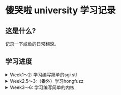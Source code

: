 # 傻哭啦 university 学习记录

## 这是什么? 

记录一下咸鱼的日常翻滚。

## 学习进度

<details>
<summary>Week1～2: 学习编写简单的sgi stl</summary>

> 传送门: [GraVity0-stl](https://github.com/yytgravity/Daily-learning-record/tree/master/第1～2周/GraVity0_stl)

### Question 1 ： vector编写过程中的安全问题思考：
- [x] 1、 浅拷贝引起的double free：
    首先我们先看一段代码
    
```c++
#include <iostream>
#include <vector>

using std::cout; using std::endl;

class test
{
public:
    test() {cout << "调用构造函数" << endl;}
    test(const test&) {cout << "调用拷贝构造函数" << endl;}
    ~test(){cout << "调用析构函数" << endl;}
};

int main(int argc, char **argv)
{
    cout << "定义局部变量：" << endl;
    test x;
    cout << endl;

    std::vector<test> demo;
    cout << "存放在容器：" << endl;
    demo.push_back(x);
    cout << endl;

    cout << "程序结束！！！" << endl;
    return 0;
}
```
![](img/3.png)

push_back代码：
```c++
        void push_back(const _Tp &__value) {
            if (_M_finish != _M_end_of_storage) {
                construct(_M_finish, __value);
                ++_M_finish;
            } else {
                _M_insert_aux(end(), __value);
            }
        }
```
没有备用空间将会调用 _M_insert_aux，该函数中包含了新空间的处理，这里因为我们是第一次push_back，并不会出现无备用空间的情况，所以暂时不做考虑。

vector的push_back在执行时，调用了一次拷贝构造函数，程序结束时调用两次析构函数，分别对应变量x和vector中的一个元素。

我们知道在没做拷贝构造函数的声明时，程序会默认调用一个浅拷贝，根据上面的例子，如果我们让他来对一个指针进行浅拷贝，在第二次析构的时候就会触发double free。

我们来看下面的一个double free 的示例：

```c++
#include <vector>
#include <unistd.h>
#include <stdio.h>
#include <string.h>
 
using namespace std;
class test
{
public:
    test() :buffer(NULL)
    {
        buffer = new char[100];
        strcpy(buffer, "12344556788");
    }
    
    /*test(const test& src)
    {
        printf("copy assign function\r\n");
    }*/
    /*
    test(const test& src)
    {
        buffer = src.buffer;
        printf("copy assign function\r\n");
    }
    */
    /*
    test(const test& src)
    {
        buffer = new char[200];
        memcpy(buffer,src.buffer,strlen(src.buffer));
        printf("copy assign function\r\n");
    }
    */
    
    ~test()
    {
        if (buffer != NULL)
            delete buffer;
        buffer = NULL;
    }
public:
    char *buffer;
};
 
void fun()
{
    test a;
    vector<test>  demo;
    demo.push_back(a);
}
 
int main(int argc, char* argv[])
{
    fun();
    printf("finish\r\n");
    getchar();
    return 0;
}

```
![](img/1.png)
![](img/2.png)
可以看到xcode给出了我们double free的报错。

我们可以模拟一下默认给出的拷贝构造函数：

```c++
    test(const test& src)
    {
        buffer = src.buffer;
        printf("copy assign function\r\n");
    }
```
如果去掉其中的浅拷贝，也就是像下面这样则不会触发double free。
```c++
    test(const test& src)
    {
        printf("copy assign function\r\n");
    }
```
我们将拷贝构造函数换为深拷贝：

```c++
    test(const test& src)
    {
        buffer = new char[200];
        memcpy(buffer,src.buffer,strlen(src.buffer));
        printf("copy assign function\r\n");
    }
```
也可以避免double free。

- [x] 2、de1ctf stl题目的思考：
> 传送门: [题目和exp](https://github.com/yytgravity/Daily-learning-record/tree/master/第1～2周/de1ctf-stl_container)
题目的漏洞位置： 在erase的操作过程中出现了double free

```c++
            else
            {
                auto b =  mVector->begin();
                for (int i=0;index >i;i++)
                    b++;
                mVector->erase(b);
                puts("done!");
            }
        }
```
我们先来看一下erase的底层实现：
![](img/4.png)
当我们申请了两个chunk时，position1中储存了一个指向chunk1的指针，position2中存储了一个指向chunk2的指针。
在进行判断时显然position1+1并没有指向end，所以他就会调用copy将指向chunk2的指针拷贝到position1，而且copy的实现本质上是一个浅拷贝，所以我们接下来的destory就会第一次free掉chunk2。
之后第二次执行erase时，position1已经是最后一个元素，对其直接进行析构，此时chunk2就会再次被free。
![](img/5.png)
![](img/6.jpg)

- [x] 3、 erase存在的缺陷

![](img/4.png)
还是上面的那段代码，这个问题说起来有点抽象，我们继续上图：
![](img/7.png)
根据图我们可以很轻易的看出，我们想要删除的是 1 但是执行的却是 5 的 析构函数，我们在构造2这个对象时会通过new给他分配一个内存，但是此时再删除2时并没有调用他的析构函数（delete将内存释放），只是把它在内存空间给覆盖了
可以用一段代码来测试一下：

```c++
#include <iostream>
#include <vector>
#include <unistd.h>
#include <stdio.h>
#include <string.h>

using namespace std;

class test
{
    public:
        int i;
    public:
        test(int a)
        {
            i = a;
            cout << "construct i = " << i << endl;
        }
        test(const test &a)
        {
            i = a.i;
            cout << "copy construct i = " << i << endl;
        }
        ~test()
        {
            cout << "=== destruct i = " << i << endl;
        }
};

void show(vector<test>& num)
{
    vector<test>::iterator index;
    index = num.begin();
    while(num.end() != index)
    {
        cout << (*index).i << "  ";
        index++;
    }
    cout << endl;
}
 
int main()
{
    vector<test> num;
    for(int i = 0; i < 6; i++)
    {
        num.push_back(test(i));
    }
    
    cout << "==look here== " << endl;
 
    show(num);
    num.erase(num.begin()+1);
    show(num);
    num.erase(num.begin()+1);
    show(num);
    num.erase(num.begin()+1);
    show(num);
 
    cout << "finish" << endl;
    getchar();
    return 0;
}
```
![](img/8.png)

可以看到输出中调用的析构函数和要删除的对象并不匹配。

### Question 2 ：为什么实现了uninitialized_xxx和copy/fill这样两组不同的函数：
copy/fill 是调用重载的运算符=，这就需要复制的目的地已经初始化。
uninitialized_copy/fill 是依次调用拷贝构造函数。目标区间是未初始化的，应该用uninitialized_copy/fill。

- 误用危害？：

  - 1、如果已经构造的区域，被uninitialized_xxx再次构造，在uninitialized_xxx构造之前，并不会调用之前类的析构函数，可能存在潜在的泄漏（比如复制构造函数的主体抛出，会出现内存泄漏？）
 - 2、fill错误使用：这个就可能性很多了（未定义）。
 
### Question 3 ：绘制每个容器在内存里的对象存储图
![](img/9.png)
![](img/10.png)
![](img/11.png)


### Question 4 ：测试题目
传送门: [小测试](https://github.com/yytgravity/Daily-learning-record/tree/master/第1～2周/小测验)

### Question 5 ：学习一下师傅们的漏洞思路：
1.sad师傅：

```
	1.vector容器在增加元素个数的时候，会根据剩余空间考虑是不是要重新分配一块内存来存储。
	而误用的流程就是：在fooA函数中获取容器的一个元素，之后调用fooB函数，在fooB函数中又调用了pushback等增加元素的操作触发了vector的resize,这时候返回fooA函数再使用之前获取的元素就是已经被析构的了。
	这个误用不仅仅会出现在vector中，所有增删操作会让容器重新分配的内存的都会出现。
	经测试asan会显示uaf
	https://paste.ubuntu.com/p/SCtjVMCxxk/
	2.vector的assign操作如果assign的newsize比原有size小，则会将后面多余的元素全部析构。而在遍历容器元素又错误调用了assign之后再使用已经被释放的元素就会造成uaf
	经测试asan会显示uaf
	poc中遍历原大小为10的vector在遍历第五个元素时调用assign将size变为3，此时再使用当前遍历到的第五个元素就会uaf
	https://paste.ubuntu.com/p/hnP9QVk7JK/
	3.为容器erase添加一层新封装的时候如果没有判断删除pos的值会导致删除不存在的元素。
	如下poc，为erase添加新封装remove后没有判断pos的值不能为负数，则用户可以调用remove删除不存在的元素。
	#include <vector>
	using namespace std;
	void remove(int pos, vector<int> vec) {
 	   	vec.erase(vec.begin() + pos);
	}
	int main() {
  	  	vector<int> lll;
  	  	lll.push_back(1);
   	 	remove(-1, lll);
   		return 0;
	}
```
2.pkfxxx师傅:

```
    发现在vector容器的insert和emplace这个两个函数中，在pos位置就地构造元素时，都是直接使用赋值=，如果类型T使用的是默认的赋值构造函数且含有指针类型，
则在参数元素被析构之后，vector容器中还会保留一份副本，会导致UAF。
poc： https://paste.ubuntu.com/p/SHBDQm8G7B/
在linux用asan测试可得到UAF的log
解决办法就是给容器里的类型重载赋值运算符，除此之外，对于有指针类型的类，一定要定义其拷贝构造函数以及对赋值运算符重载，不然很容易出类似的问题。
```
3.f00l师傅：

- vector 

​	pop_back后end迭代器会前向移动一个单位，但是这里它并没有检查移动后的end是否超前于begin，这样如果多次对vector pop，那么end就会超出本vector的范围，那么就会发生越界读写。asan编译后抛出 heap overflow的警告

- list

​	是erase的锅，如果在你疯狂对list进行erase，在它为空的时候，里面会有一个head node，由于list是双向循环链表，这时head node就会指向它自己，此刻在进行erase，就会对head node进行析构，然后释放对应内存，但是list里的erase函数会返回一个指向erase的结点的后继结点的迭代器，这样我们会拿到一个指向已释放内存的指针，会造成uaf。asan编译后会抛use after free的警告。

poc //我把两个写在一起了
```c++
#include <iostream>
#include "stl_alloc.h"
#include "stl_iterator.h"
#include "stl_vector.h"
#include "stl_list.h"
#include "stl_pair.h"
#include "stl_hashtable.h"
#include <vector>
#include<list>
int main() {
    f00l_stl::vector<int>v1(2,10);
    f00l_stl::vector<int>v2(1,10);
    f00l_stl::vector<int>v3(3,10);
    v2.pop_back();
    v2.pop_back();
    v2.pop_back();
    v2.pop_back();
    v2.push_back(0xdeadbeef); //在这里可以把deadbeef写到v1里,越界读写
    //int a1 = v1.at((size_t)&v2/4+1);
    f00l_stl::list<int>l;  
    auto iterator  = l.begin();
    bool a = v1.empty();
    auto m = l.erase(iterator); //在这里会返回一个已经释放的迭代器
    if(a)
        std::cout<<"good"<<std::endl;
    else
        std::cout<<v1[1]<<std::endl;
    //std::cout << "Hello, World!" << std::endl;
    return 0;
}
```

</details>

<details>
<summary>Week2.5～3:（番外）学习hongfuzz</summary>

传送门: [Full-speed Fuzzing在honggfuzz上的应用笔记](https://github.com/yytgravity/Daily-learning-record/tree/master/第2.5周--honggfuzz番外)

刚开始入门学习honggfuzz，先记录一下fuzz的流程，我们先从honggfuzz.c的main函数看起：
首先在最开始的解析命令行参数的cmdlineParse函数中，会将hfuzz.feedback.dynFileMethod默认设置为_HF_DYNFILE_SOFT，即基于软件的反馈驱动fuzz。如果命令行中有-x选项，表示采用static/dry mode，即不采用反馈驱动。

```
bool cmdlineParse(int argc, char* argv[], honggfuzz_t* hfuzz) {
    *hfuzz = (honggfuzz_t){
        
        ..........
        
        .feedback =
            {
                .feedbackMap = NULL,
                .feedback_mutex = PTHREAD_MUTEX_INITIALIZER,
                .bbFd = -1,
                .blacklistFile = NULL,
                .blacklist = NULL,
                .blacklistCnt = 0,
                .skipFeedbackOnTimeout = false,
                .dynFileMethod = _HF_DYNFILE_SOFT,
                .state = _HF_STATE_UNSET,
            },
        
        ........
            
    };

```

跳过上面的初始化流程，我们来到：
```
    setupRLimits();
    setupSignalsPreThreads();
    fuzz_threadsStart(&hfuzz);
```
fuzz_threadsStart的参数是一个结构体，下面是他的定义：
```
typedef struct {
    struct {
        size_t threadsMax;
        size_t threadsFinished;
        uint32_t threadsActiveCnt;
        pthread_t mainThread;
        pid_t mainPid;
        pthread_t threads[_HF_THREAD_MAX];
    } threads;
    struct {
        const char* inputDir;
        const char* outputDir;
        DIR* inputDirPtr;
        size_t fileCnt;
        const char* fileExtn;
        bool fileCntDone;
        size_t newUnitsAdded;
        char workDir[PATH_MAX];
        const char* crashDir;
        const char* covDirNew;
        bool saveUnique;
        size_t dynfileqCnt;
        pthread_rwlock_t dynfileq_mutex;
        struct dynfile_t* dynfileqCurrent;
        TAILQ_HEAD(dyns_t, dynfile_t) dynfileq;
        bool exportFeedback;
    } io;
    struct {
        int argc;
        const char* const* cmdline;
        bool nullifyStdio;
        bool fuzzStdin;
        const char* externalCommand;
        const char* postExternalCommand;
        const char* feedbackMutateCommand;
        bool netDriver;
        bool persistent;
        uint64_t asLimit;
        uint64_t rssLimit;
        uint64_t dataLimit;
        uint64_t coreLimit;
        bool clearEnv;
        char* env_ptrs[128];
        char env_vals[128][4096];
        sigset_t waitSigSet;
    } exe;
    struct {
        time_t timeStart;
        time_t runEndTime;
        time_t tmOut;
        time_t lastCovUpdate;
        int64_t timeOfLongestUnitInMilliseconds;
        bool tmoutVTALRM;
    } timing;
    struct {
        const char* dictionaryFile;
        TAILQ_HEAD(strq_t, strings_t) dictq;
        size_t dictionaryCnt;
        size_t mutationsMax;
        unsigned mutationsPerRun;
        size_t maxFileSz;
    } mutate;
    struct {
        bool useScreen;
        char cmdline_txt[65];
        int64_t lastDisplayMillis;
    } display;
    struct {
        bool useVerifier;
        bool exitUponCrash;
        const char* reportFile;
        pthread_mutex_t report_mutex;
        size_t dynFileIterExpire;
        bool only_printable;
        bool minimize;
        bool switchingToFDM;
    } cfg;
    struct {
        bool enable;
        bool del_report;
    } sanitizer;
    struct {
        fuzzState_t state;
        feedback_t* feedbackMap;
        int bbFd;
        pthread_mutex_t feedback_mutex;
        const char* blacklistFile;
        uint64_t* blacklist;
        size_t blacklistCnt;
        bool skipFeedbackOnTimeout;
        dynFileMethod_t dynFileMethod;
    } feedback;
    struct {
        size_t mutationsCnt;
        size_t crashesCnt;
        size_t uniqueCrashesCnt;
        size_t verifiedCrashesCnt;
        size_t blCrashesCnt;
        size_t timeoutedCnt;
    } cnts;
    struct {
        bool enabled;
        int serverSocket;
        int clientSocket;
    } socketFuzzer;
    /* For the Linux code */
    struct {
        int exeFd;
        hwcnt_t hwCnts;
        uint64_t dynamicCutOffAddr;
        bool disableRandomization;
        void* ignoreAddr;
        const char* symsBlFile;
        char** symsBl;
        size_t symsBlCnt;
        const char* symsWlFile;
        char** symsWl;
        size_t symsWlCnt;
        uintptr_t cloneFlags;
        bool kernelOnly;
        bool useClone;
    } linux;
    /* For the NetBSD code */
    struct {
        void* ignoreAddr;
        const char* symsBlFile;
        char** symsBl;
        size_t symsBlCnt;
        const char* symsWlFile;
        char** symsWl;
        size_t symsWlCnt;
    } netbsd;
} honggfuzz_t;
```

接下来进入fuzz_threadsStart：

```
void fuzz_threadsStart(honggfuzz_t* hfuzz) {
    if (!arch_archInit(hfuzz)) {
        LOG_F("Couldn't prepare arch for fuzzing");
    }
    if (!sanitizers_Init(hfuzz)) {
        LOG_F("Couldn't prepare sanitizer options");
    }

    if (hfuzz->socketFuzzer.enabled) {
        /* Don't do dry run with socketFuzzer */
        LOG_I("Entering phase - Feedback Driven Mode (SocketFuzzer)");
        hfuzz->feedback.state = _HF_STATE_DYNAMIC_MAIN;
    } else if (hfuzz->feedback.dynFileMethod != _HF_DYNFILE_NONE) {
        LOG_I("Entering phase 1/3: Dry Run");
        hfuzz->feedback.state = _HF_STATE_DYNAMIC_DRY_RUN;
    } else {
        LOG_I("Entering phase: Static");
        hfuzz->feedback.state = _HF_STATE_STATIC;
    }

    for (size_t i = 0; i < hfuzz->threads.threadsMax; i++) {
        if (!subproc_runThread(
                hfuzz, &hfuzz->threads.threads[i], fuzz_threadNew, /* joinable= */ true)) {
            PLOG_F("Couldn't run a thread #%zu", i);
        }
    }
}
```
fuzz_threadsStart函数中不是static/dry mode设置当前state为_HF_STATE_DYNAMIC_DRY_RUN，进入第一阶段Dry Run。

接下来调用subproc_runThread
```
bool subproc_runThread(
    honggfuzz_t* hfuzz, pthread_t* thread, void* (*thread_func)(void*), bool joinable) {
    pthread_attr_t attr;

    pthread_attr_init(&attr);
    pthread_attr_setdetachstate(
        &attr, joinable ? PTHREAD_CREATE_JOINABLE : PTHREAD_CREATE_DETACHED);
    pthread_attr_setstacksize(&attr, _HF_PTHREAD_STACKSIZE);
    pthread_attr_setguardsize(&attr, (size_t)sysconf(_SC_PAGESIZE));

    if (pthread_create(thread, &attr, thread_func, (void*)hfuzz) < 0) {
        PLOG_W("Couldn't create a new thread");
        return false;
    }

    pthread_attr_destroy(&attr);

    return true;
}
```
在该函数中通过pthread_create函数来调用fuzz_threadNew函数。
fuzz_threadNew调用了fuzz_fuzzLoop函数：
```
    ......
    
        if (hfuzz->socketFuzzer.enabled) {
            fuzz_fuzzLoopSocket(&run);
        } else {
            fuzz_fuzzLoop(&run);
        }
    
    ......
    
```
cfuzz_fuzzLoop函数主要需要注意fuzz_fetchInput和subproc_Run这两个函数。
```
static voidcfuzz_fuzzLoop(run_t* run) {
    
    ...........
    
    if (!fuzz_fetchInput(run)) {
        if (run->global->cfg.minimize && fuzz_getState(run->global) == _HF_STATE_DYNAMIC_MINIMIZE) {
            fuzz_setTerminating();
            LOG_I("Corpus minimization done!");
            return;
        }
        LOG_F("Cound't prepare input for fuzzing");
    }
    if (!subproc_Run(run)) {
        LOG_F("Couldn't run fuzzed command");
    }

    if (run->global->feedback.dynFileMethod != _HF_DYNFILE_NONE) {
        fuzz_perfFeedback(run);
    }
    if (run->global->cfg.useVerifier && !fuzz_runVerifier(run)) {
        return;
    }
    report_saveReport(run);
}
```

fuzz_fetchInput:
```
static bool fuzz_fetchInput(run_t* run) {
    {
        fuzzState_t st = fuzz_getState(run->global);
        if (st == _HF_STATE_DYNAMIC_DRY_RUN) {
            run->mutationsPerRun = 0U;
            if (input_prepareStaticFile(run, /* rewind= */ false, true)) {
                return true;
            }
            fuzz_setDynamicMainState(run);
            run->mutationsPerRun = run->global->mutate.mutationsPerRun;
        }
    }
```
因为当前的state是_HF_STATE_DYNAMIC_DRY_RUN，所以接着调用了input_prepareStaticFile函数取得一个文件并返回。

subproc_Run:

```
bool subproc_Run(run_t* run) {
    run->timeStartedMillis = util_timeNowMillis();
    
    if (!subproc_New(run)) {
        LOG_E("subproc_New()");
        return false;
    }

    arch_prepareParent(run);
    arch_reapChild(run);

    int64_t diffMillis = util_timeNowMillis() - run->timeStartedMillis;
    if (diffMillis >= run->global->timing.timeOfLongestUnitInMilliseconds) {
        run->global->timing.timeOfLongestUnitInMilliseconds = diffMillis;
    }

    return true;
}
```
subproc_Run函数首先调用了subproc_New函数，在subproc_New函数中clone出一个子进程调用arch_launchChild函数，在arch_launchChild函数中运行了被fuzz的程序。
```
static bool subproc_New(run_t* run) {
    if (run->pid) {
        return true;
    }
    
    int sv[2];
    if (run->global->exe.persistent) {
        if (run->persistentSock != -1) {
            close(run->persistentSock);
        }

        int sock_type = SOCK_STREAM;
#if defined(SOCK_CLOEXEC)
        sock_type |= SOCK_CLOEXEC;
#endif
        if (socketpair(AF_UNIX, sock_type, 0, sv) == -1) {
            PLOG_W("socketpair(AF_UNIX, SOCK_STREAM, 0, sv)");
            return false;
        }
        run->persistentSock = sv[0];
    }

    LOG_D("Forking new process for thread: %" PRId32, run->fuzzNo);

    run->pid = arch_fork(run);
    if (run->pid == -1) {
        PLOG_E("Couldn't fork");
        run->pid = 0;
        return false;
    }
    /* The child process */
    if (!run->pid) {
        logMutexReset();
        alarm(1);
        signal(SIGALRM, SIG_DFL);

        if (run->global->exe.persistent) {
            if (TEMP_FAILURE_RETRY(dup2(sv[1], _HF_PERSISTENT_FD)) == -1) {
                PLOG_F("dup2('%d', '%d')", sv[1], _HF_PERSISTENT_FD);
            }
            close(sv[0]);
            close(sv[1]);
        }

        if (!subproc_PrepareExecv(run)) {
            LOG_E("subproc_PrepareExecv() failed");
            exit(EXIT_FAILURE);
        }
        if (!arch_launchChild(run)) {
            LOG_E("Error launching child process");
            kill(run->global->threads.mainPid, SIGTERM);
            _exit(1);
        }
        abort();
    }

    /* Parent */
    LOG_D("Launched new process, pid=%d, thread: %" PRId32 " (concurrency: %zd)", (int)run->pid,
        run->fuzzNo, run->global->threads.threadsMax);

    arch_prepareParentAfterFork(run);

    if (run->global->exe.persistent) {
        close(sv[1]);
        run->runState = _HF_RS_WAITING_FOR_INITIAL_READY;
        LOG_I("Persistent mode: Launched new persistent pid=%d", (int)run->pid);
    }

    return true;
}
```

subproc_New函数返回后调用arch_reapChild函数，arch_reapChild函数中调用了arch_checkWait函数。
```
static bool arch_checkWait(run_t* run) {
    /* All queued wait events must be tested when SIGCHLD was delivered */
    for (;;) {
        int status;
        /* Wait for the whole process group of run->pid */
        pid_t pid = TEMP_FAILURE_RETRY(wait6(P_SID, run->pid, &status,
            WALLSIG | WALTSIG | WTRAPPED | WEXITED | WUNTRACED | WCONTINUED | WSTOPPED | WNOHANG,
            NULL, NULL));
        if (pid == 0) {
            return false;
        }
        if (pid == -1 && errno == ECHILD) {
            LOG_D("No more processes to track");
            return true;
        }
        if (pid == -1) {
            PLOG_F("wait6(pid/session=%d) failed", (int)run->pid);
        }

        arch_traceAnalyze(run, status, pid);

        char statusStr[4096];
        LOG_D("pid=%d returned with status: %s", pid,
            subproc_StatusToStr(status, statusStr, sizeof(statusStr)));

        if (pid == run->pid && (WIFEXITED(status) || WIFSIGNALED(status))) {
            if (run->global->exe.persistent) {
                if (!fuzz_isTerminating()) {
                    LOG_W("Persistent mode: PID %d exited with status: %s", pid,
                        subproc_StatusToStr(status, statusStr, sizeof(statusStr)));
                }
            }
            return true;
        }
    }
}

-----------------------------------------------------------

void arch_traceAnalyze(run_t* run, int status, pid_t pid) {
    
    ........
    
    if (WIFSTOPPED(status)) {
        /*
         * If it's an interesting signal, save the testcase
         */
        if (arch_sigs[WSTOPSIG(status)].important) {
            /*
             * If fuzzer worker is from core fuzzing process run full
             * analysis. Otherwise just unwind and get stack hash signature.
             */
            if (run->mainWorker) {
                arch_traceSaveData(run, pid);
            } else {
                arch_traceAnalyzeData(run, pid);
            }
        }
       
       .......
       
}
```
arch_checkWait函数等待子进程返回并调用arch_traceAnalyze函数。如果子进程返回状态为暂停，并且是我们感兴趣的信号时，如果是fuzz进程则调用arch_traceSaveData函数(fuzz_fuzzLoop函数调用subproc_Run函数的情况，下文同)；如果是其它进程则调用arch_traceAnalyzeData函数(fuzz_fuzzLoop函数调用fuzz_runVerifier函数的情况，下文同)。前者进行的是完整的分析，后者仅仅栈回溯然后计算stack hash。
```
这部分代码，源码的注释已经很详细了，就不重点分析了
```
接下来返回到fuzz_fuzzLoop函数，最后调用fuzz_perfFeedback函数更新代码覆盖率相关信息，fuzz_runVerifier函数指示是否应该使用当前验证的crash更新report。在fuzz_perfFeedback函数中如果当前的文件增加了代码覆盖率调用input_addDynamicInput函数将它加到语料库中。
```
static void fuzz_perfFeedback(run_t* run) {

    ...................

        /* Any increase in coverage (edge, pc, cmp, hw) counters forces adding input to the corpus */
    if (run->linux.hwCnts.newBBCnt > 0 || softCntPc > 0 || softCntEdge > 0 || softCntCmp > 0 ||
        diff0 < 0 || diff1 < 0) {
        if (diff0 < 0) {
            run->global->linux.hwCnts.cpuInstrCnt = run->linux.hwCnts.cpuInstrCnt;
        }
        if (diff1 < 0) {
            run->global->linux.hwCnts.cpuBranchCnt = run->linux.hwCnts.cpuBranchCnt;
        }
        run->global->linux.hwCnts.bbCnt += run->linux.hwCnts.newBBCnt;
        run->global->linux.hwCnts.softCntPc += softCntPc;
        run->global->linux.hwCnts.softCntEdge += softCntEdge;
        run->global->linux.hwCnts.softCntCmp += softCntCmp;

        if (run->global->cfg.minimize) {
            LOG_I("Keeping '%s' in '%s'", run->origFileName,
                run->global->io.outputDir ? run->global->io.outputDir : run->global->io.inputDir);
            if (run->global->io.outputDir && !input_writeCovFile(run->global->io.outputDir,
                                                 run->dynamicFile, run->dynamicFileSz)) {
                LOG_E("Couldn't save the coverage data to '%s'", run->global->io.outputDir);
            }
        } else {
            LOG_I("Size:%zu (i,b,hw,ed,ip,cmp): %" PRIu64 "/%" PRIu64 "/%" PRIu64 "/%" PRIu64
                  "/%" PRIu64 "/%" PRIu64 ", Tot:%" PRIu64 "/%" PRIu64 "/%" PRIu64 "/%" PRIu64
                  "/%" PRIu64 "/%" PRIu64,
                run->dynamicFileSz, run->linux.hwCnts.cpuInstrCnt, run->linux.hwCnts.cpuBranchCnt,
                run->linux.hwCnts.newBBCnt, softCntEdge, softCntPc, softCntCmp,
                run->global->linux.hwCnts.cpuInstrCnt, run->global->linux.hwCnts.cpuBranchCnt,
                run->global->linux.hwCnts.bbCnt, run->global->linux.hwCnts.softCntEdge,
                run->global->linux.hwCnts.softCntPc, run->global->linux.hwCnts.softCntCmp);

            input_addDynamicInput(run->global, run->dynamicFile, run->dynamicFileSz,
                (uint64_t[4]){0, 0, 0, 0}, "[DYNAMIC]");
        }

        if (run->global->socketFuzzer.enabled) {
            LOG_D("SocketFuzzer: fuzz: new BB (perf)");
            fuzz_notifySocketFuzzerNewCov(run->global);
        }
    } else if (fuzz_getState(run->global) == _HF_STATE_DYNAMIC_MINIMIZE) {
        if (run->global->io.outputDir == NULL) {
            LOG_I("Removing '%s' from '%s'", run->origFileName, run->global->io.inputDir);
            input_removeStaticFile(run->global->io.inputDir, run->origFileName);
        }
    }
}

```
当fuzz_fetchInput调用的input_prepareStaticFile函数无法获取新的文件时，返回false并执行fuzz_setDynamicMainState函数。
```
static bool fuzz_fetchInput(run_t* run) {
    {
        fuzzState_t st = fuzz_getState(run->global);
        if (st == _HF_STATE_DYNAMIC_DRY_RUN) {
            run->mutationsPerRun = 0U;
            if (input_prepareStaticFile(run, /* rewind= */ false, true)) {
                return true;
            }
            fuzz_setDynamicMainState(run);
            run->mutationsPerRun = run->global->mutate.mutationsPerRun;
        }
    }
    
    ...........
    
}
```
在fuzz_setDynamicMainState函数中，设置witchingToFDM为True，进入第二阶段Switching to the Feedback Driven Mode。
```
 LOG_I("Entering phase 2/3: Switching to the Feedback Driven Mode");
 ATOMIC_SET(run->global->cfg.switchingToFDM, true);

    for (;;) {
        /* Check if all threads have already reported in for changing state */
        if (ATOMIC_GET(cnt) == run->global->threads.threadsMax) {
            break;
        }
        if (fuzz_isTerminating()) {
            return;
        }
        util_sleepForMSec(10); /* Check every 10ms */
    }

```
当所有的线程都进入第二阶段以后设置cfg.switchingToFDM为false，之后进行if判断：如果设置了minimize，则进入Corpus Minimization阶段。
```

    if (run->global->cfg.minimize) {
        LOG_I("Entering phase 3/3: Corpus Minimization");
        ATOMIC_SET(run->global->feedback.state, _HF_STATE_DYNAMIC_MINIMIZE);
        return;
    }
```

如果初始模糊没有产生有用的覆盖，只需向动态语料库添加一个空文件，这样动态阶段就不会因为缺少有用的输入而失败
```
    /*
     * If the initial fuzzing yielded no useful coverage, just add a single empty file to the
     * dynamic corpus, so the dynamic phase doesn't fail because of lack of useful inputs
     */
    if (run->global->io.dynfileqCnt == 0) {
        input_addDynamicInput(run->global, (const uint8_t*)"", /* size= */ 0U,
            /* cov */ (uint64_t[4]){0, 0, 0, 0}, /* path= */ "[DYNAMIC]");
    }
    
```
如果没有上述的设置，则会进入Dynamic Main (Feedback Driven Mode)模式。
```    

    snprintf(run->origFileName, sizeof(run->origFileName), "[DYNAMIC]");
    LOG_I("Entering phase 3/3: Dynamic Main (Feedback Driven Mode)");
    ATOMIC_SET(run->global->feedback.state, _HF_STATE_DYNAMIC_MAIN);
}

```
执行返回到fuzz_fetchInput函数，调用input_prepareFileDynamically函数进行变异。
```
        if (!input_prepareDynamicInput(run, false)) {
            LOG_E("input_prepareFileDynamically() failed");
            return false;
        }
```
input_prepareDynamicInput函数进行变异，将之前input_addDynamicInput函数放入语料库的文件进行变异。可以对照下面图片
![](./img/12.png)


</details>


<details>
<summary>Week3～6: 学习编写简单的内核</summary>

> 第一章笔记+代码: [第一章](https://github.com/yytgravity/Daily-learning-record/tree/master/第3～4周/第1章)

> 第二章笔记+代码: [第二章](https://github.com/yytgravity/Daily-learning-record/tree/master/第3～4周/第2章)

> 第三章笔记+代码: [第三章](https://github.com/yytgravity/Daily-learning-record/tree/master/第3～4周/第3章)

> 第四章笔记+代码: [第四章](https://github.com/yytgravity/Daily-learning-record/tree/master/第3～4周/第4章) 

> 第五章笔记+代码: [第五章](https://github.com/yytgravity/Daily-learning-record/tree/master/第3～4周/第5章)

> 第六章笔记+代码: [第六章](https://github.com/yytgravity/Daily-learning-record/tree/master/第3～4周/第6章)

> 第七章笔记+代码: [第七章](https://github.com/yytgravity/Daily-learning-record/tree/master/第3～4周/第7章) 

参考的书籍 《操作系统真象还原》


</details>